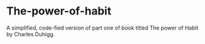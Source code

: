 # The-power-of-habit
A simplified, code-fied version of part one of book titled The power of Habit by Charles Duhigg.

